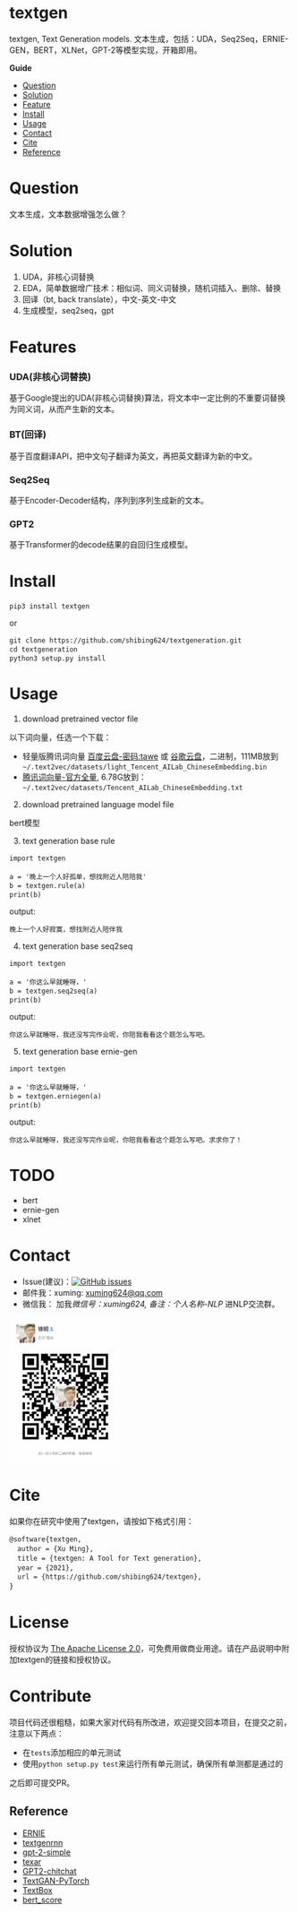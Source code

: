 # textgen
textgen, Text Generation models. 文本生成，包括：UDA，Seq2Seq，ERNIE-GEN，BERT，XLNet，GPT-2等模型实现，开箱即用。


**Guide**

- [Question](#Question)
- [Solution](#Solution)
- [Feature](#Feature)
- [Install](#install)
- [Usage](#usage)
- [Contact](#Contact)
- [Cite](#Cite)
- [Reference](#reference)

# Question

文本生成，文本数据增强怎么做？

# Solution

1. UDA，非核心词替换
2. EDA，简单数据增广技术：相似词、同义词替换，随机词插入、删除、替换
3. 回译（bt, back translate），中文-英文-中文
4. 生成模型，seq2seq，gpt


# Features
### UDA(非核心词替换)

基于Google提出的UDA(非核心词替换)算法，将文本中一定比例的不重要词替换为同义词，从而产生新的文本。

### BT(回译)

基于百度翻译API，把中文句子翻译为英文，再把英文翻译为新的中文。

### Seq2Seq

基于Encoder-Decoder结构，序列到序列生成新的文本。

### GPT2

基于Transformer的decode结果的自回归生成模型。

# Install
```
pip3 install textgen
```

or

```
git clone https://github.com/shibing624/textgeneration.git
cd textgeneration
python3 setup.py install
```

# Usage

1. download pretrained vector file


以下词向量，任选一个下载：

- 轻量版腾讯词向量 [百度云盘-密码:tawe](https://pan.baidu.com/s/1La4U4XNFe8s5BJqxPQpeiQ) 或 [谷歌云盘](https://drive.google.com/u/0/uc?id=1iQo9tBb2NgFOBxx0fA16AZpSgc-bG_Rp&export=download)，二进制，111MB放到 `~/.text2vec/datasets/light_Tencent_AILab_ChineseEmbedding.bin`
- [腾讯词向量-官方全量](https://ai.tencent.com/ailab/nlp/data/Tencent_AILab_ChineseEmbedding.tar.gz), 6.78G放到： `~/.text2vec/datasets/Tencent_AILab_ChineseEmbedding.txt`


2. download pretrained language model file

bert模型

3. text generation base rule

```
import textgen

a = '晚上一个人好孤单，想找附近人陪陪我'
b = textgen.rule(a)
print(b)

```

output:

```
晚上一个人好寂寞，想找附近人陪伴我
```

4. text generation base seq2seq

```
import textgen

a = '你这么早就睡呀，'
b = textgen.seq2seq(a)
print(b)
```

output:
```
你这么早就睡呀，我还没写完作业呢，你陪我看看这个题怎么写吧。
```

5. text generation base ernie-gen

```
import textgen

a = '你这么早就睡呀，'
b = textgen.erniegen(a)
print(b)
```

output:
```
你这么早就睡呀，我还没写完作业呢，你陪我看看这个题怎么写吧。求求你了！
```

# TODO

* bert
* ernie-gen
* xlnet

# Contact

- Issue(建议)：[![GitHub issues](https://img.shields.io/github/issues/shibing624/textgen.svg)](https://github.com/shibing624/textgen/issues)
- 邮件我：xuming: xuming624@qq.com
- 微信我：
加我*微信号：xuming624, 备注：个人名称-NLP* 进NLP交流群。

<img src="docs/wechat.jpeg" width="200" />


# Cite

如果你在研究中使用了textgen，请按如下格式引用：

```latex
@software{textgen,
  author = {Xu Ming},
  title = {textgen: A Tool for Text generation},
  year = {2021},
  url = {https://github.com/shibing624/textgen},
}
```

# License


授权协议为 [The Apache License 2.0](/LICENSE)，可免费用做商业用途。请在产品说明中附加textgen的链接和授权协议。


# Contribute
项目代码还很粗糙，如果大家对代码有所改进，欢迎提交回本项目，在提交之前，注意以下两点：

 - 在`tests`添加相应的单元测试
 - 使用`python setup.py test`来运行所有单元测试，确保所有单测都是通过的

之后即可提交PR。


## Reference

- [ERNIE](https://github.com/PaddlePaddle/ERNIE)
- [textgenrnn](https://github.com/minimaxir/textgenrnn)
- [gpt-2-simple](https://github.com/minimaxir/gpt-2-simple)
- [texar](https://github.com/asyml/texar)
- [GPT2-chitchat](https://github.com/yangjianxin1/GPT2-chitchat)
- [TextGAN-PyTorch](https://github.com/williamSYSU/TextGAN-PyTorch)
- [TextBox](https://github.com/RUCAIBox/TextBox)
- [bert_score](https://github.com/Tiiiger/bert_score)

